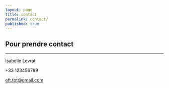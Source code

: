 ```yaml
---
layout: page
title: contact
permalink: contact/
published: true
---
```



## Pour prendre **contact**

<div class="line"><hr /></div><div class="clearfix"></div>

Isabelle Levrat

<i class="fa fa-mobile"></i> +33 123456789

[eft.tbt@gmail.com](mailto:eft.tbt@gmail.com)
